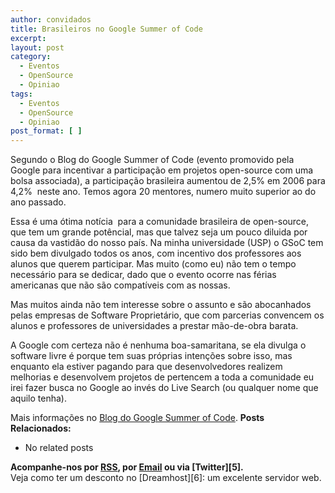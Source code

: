 ```yaml
---
author: convidados
title: Brasileiros no Google Summer of Code
excerpt:
layout: post
category:
  - Eventos
  - OpenSource
  - Opiniao
tags:
  - Eventos
  - OpenSource
  - Opiniao
post_format: [ ]
---
```

Segundo o Blog do Google Summer of Code (evento promovido pela Google para incentivar a participação em projetos open-source com uma bolsa associada), a participação brasileira aumentou de 2,5% em 2006 para 4,2%  neste ano. Temos agora 20 mentores, numero muito superior ao do ano passado.

Essa é uma ótima notícia  para a comunidade brasileira de open-source, que tem um grande potêncial, mas que talvez seja um pouco diluida por causa da vastidão do nosso país. Na minha universidade (USP) o GSoC tem sido bem divulgado todos os anos, com incentivo dos professores aos alunos que querem participar. Mas muito (como eu) não tem o tempo necessário para se dedicar, dado que o evento ocorre nas férias americanas que não são compatíveis com as nossas.

Mas muitos ainda não tem interesse sobre o assunto e são abocanhados pelas empresas de Software Proprietário, que com parcerias convencem os alunos e professores de universidades a prestar mão-de-obra barata.

A Google com certeza não é nenhuma boa-samaritana, se ela divulga o software livre é porque tem suas próprias intenções sobre isso, mas enquanto ela estiver pagando para que desenvolvedores realizem melhorias e desenvolvem projetos de pertencem a toda a comunidade eu irei fazer busca no Google ao invés do Live Search (ou qualquer nome que aquilo tenha).

Mais informações no [Blog do Google Summer of Code][1]. 
**Posts Relacionados:** 
*   No related posts









**Acompanhe-nos por [ RSS][3], por [Email][4] ou via [Twitter][5].**  
Veja como ter um desconto no [Dreamhost][6]: um excelente servidor web.

 [1]: http://googlesummerofcode.blogspot.com/ "Brasilians in Google Summer of Code"
 [2]: https://twitter.com/share
 [3]: http://feeds.feedburner.com/VidaGeek
 [4]: http://feedburner.google.com/fb/a/mailverify?uri=VidaGeek&loc=pt_BR


